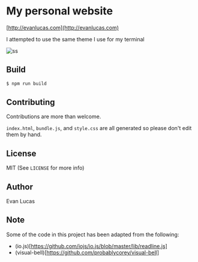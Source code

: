 # My personal website

[http://evanlucas.com](http://evanlucas.com)

I attempted to use the same theme I use for my terminal

![ss](https://raw.githubusercontent.com/evanlucas/evanlucas.com/master/terminal.png)

## Build

```bash
$ npm run build
```

## Contributing

Contributions are more than welcome.

`index.html`, `bundle.js`, and `style.css` are all generated so please
don't edit them by hand.

## License

MIT (See `LICENSE` for more info)

## Author

Evan Lucas

## Note

Some of the code in this project has been adapted from the following:

- (io.js)[https://github.com/iojs/io.js/blob/master/lib/readline.js]
- (visual-bell)[https://github.com/probablycorey/visual-bell]
